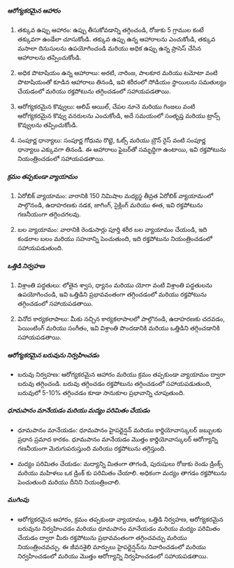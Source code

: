 ##### ఆరోగ్యకరమైన ఆహారం
1. తక్కువ ఉప్పు ఆహారం: ఉప్పు తీసుకోవడాన్ని తగ్గించండి, రోజుకు 5 గ్రాముల కంటే తక్కువగా ఉండేలా చూసుకోండి. తక్కువ ఉప్పు ఉన్న ఆహారాలను ఎంచుకోండి, తక్కువ మసాలా దినుసులను ఉపయోగించండి మరియు అధిక ఉప్పు ఉన్న ప్రాసెస్ చేసిన ఆహారాలను తప్పించుకోండి.

2. అధిక పొటాషియం ఉన్న ఆహారాలు: అరటి, నారింజ, పాలకూర మరియు టమోటా వంటి పొటాషియంతో కూడిన ఆహారాలు తినండి, ఇవి శరీరంలో సోడియం స్థాయిలను సమతుల్యం చేయడంలో మరియు రక్తపోటును తగ్గించడంలో సహాయపడతాయి.

3. ఆరోగ్యకరమైన కొవ్వులు: ఆలివ్ ఆయిల్, చేపల నూనె మరియు గింజలు వంటి ఆరోగ్యకరమైన కొవ్వు వనరులను ఎంచుకోండి, అదే సమయంలో సంతృప్త మరియు ట్రాన్స్ కొవ్వులను తప్పించుకోండి.

4. సంపూర్ణ ధాన్యాలు: సంపూర్ణ గోధుమ రొట్టె, ఓట్స్ మరియు బ్రౌన్ రైస్ వంటి సంపూర్ణ ధాన్యాలు ఎక్కువగా తినండి. ఈ ఆహారాలు ఫైబర్‌తో సమృద్ధిగా ఉంటాయి, ఇవి రక్తపోటును నియంత్రించడంలో సహాయపడతాయి.

##### క్రమం తప్పకుండా వ్యాయామం
1. ఏరోబిక్ వ్యాయామం: వారానికి 150 నిమిషాల మధ్యస్థ తీవ్రత ఏరోబిక్ వ్యాయామంలో పాల్గొనండి, ఉదాహరణకు నడక, జాగింగ్, సైక్లింగ్ మరియు ఈత, ఇవి రక్తపోటును గణనీయంగా తగ్గించగలవు.

2. బల వ్యాయామం: వారానికి రెండుసార్లు పూర్తి శరీర బల వ్యాయామం చేయండి, ఇది కండరాల బలం మరియు సహనాన్ని పెంచుతుంది, ఇది రక్తపోటును నియంత్రించడంలో సహాయపడుతుంది.

##### ఒత్తిడి నిర్వహణ
1. విశ్రాంతి పద్ధతులు: లోతైన శ్వాస, ధ్యానం మరియు యోగా వంటి విశ్రాంతి పద్ధతులను ఉపయోగించండి, ఇవి ఒత్తిడిని ప్రభావవంతంగా తగ్గించడంలో మరియు రక్తపోటును తగ్గించడంలో సహాయపడతాయి.

2. వినోద కార్యకలాపాలు: మీకు నచ్చిన కార్యకలాపాలలో పాల్గొనండి, ఉదాహరణకు చదవడం, పెయింటింగ్ మరియు సంగీతం, ఇవి విశ్రాంతి పొందడానికి మరియు ఒత్తిడిని తగ్గించడానికి సహాయపడతాయి.

##### ఆరోగ్యకరమైన బరువును నిర్వహించడం
* బరువు నిర్వహణ: ఆరోగ్యకరమైన ఆహారం మరియు క్రమం తప్పకుండా వ్యాయామం ద్వారా బరువు తగ్గించండి. బరువు తగ్గించడం రక్తపోటును తగ్గించడంలో సహాయపడుతుంది, బరువులో 5-10% తగ్గించడం కూడా సానుకూల ప్రభావాన్ని చూపుతుంది.

##### ధూమపానం మానేయడం మరియు మద్యం పరిమితం చేయడం
* ధూమపానం మానేయడం: ధూమపానం హైపర్టెన్షన్ మరియు కార్డియోవాస్కులర్ జబ్బులకు ప్రధాన ప్రమాద కారకం. ధూమపానం మానేయడం మొత్తం కార్డియోవాస్కులర్ ఆరోగ్యాన్ని గణనీయంగా మెరుగుపరుస్తుంది మరియు రక్తపోటును తగ్గిస్తుంది.

* మద్యం పరిమితం చేయడం: మద్యాన్ని మితంగా తాగండి, పురుషులు రోజుకు రెండు డ్రింక్స్ మరియు మహిళలు ఒక డ్రింక్ కు పరిమితం చేయాలి. అధికంగా మద్యం తాగడం రక్తపోటును పెంచుతుంది మరియు దీనిని నియంత్రించాలి.

##### ముగింపు
* ఆరోగ్యకరమైన ఆహారం, క్రమం తప్పకుండా వ్యాయామం, ఒత్తిడి నిర్వహణ, ఆరోగ్యకరమైన బరువును నిర్వహించడం మరియు ధూమపానం మానేయడం మరియు మద్యం పరిమితం చేయడం ద్వారా మీరు రక్తపోటును ప్రభావవంతంగా తగ్గించవచ్చు మరియు నియంత్రించవచ్చు. ఈ జీవనశైలి మార్పులు హైపర్టెన్షన్‌ను నివారించడంలో మరియు నిర్వహించడంలో మరియు మొత్తం ఆరోగ్యాన్ని నిర్వహించడంలో సహాయపడతాయి.